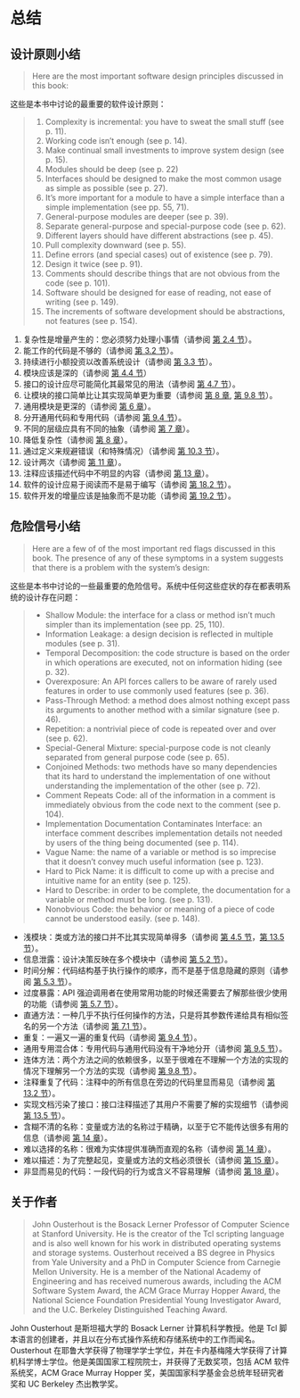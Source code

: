 # 总结

## 设计原则小结

> Here are the most important software design principles discussed in this book:

这些是本书中讨论的最重要的软件设计原则：

> 1. Complexity is incremental: you have to sweat the small stuff (see p. 11).
> 2. Working code isn’t enough (see p. 14).
> 3. Make continual small investments to improve system design (see p. 15).
> 4. Modules should be deep (see p. 22)
> 5. Interfaces should be designed to make the most common usage as simple as possible (see p. 27).
> 6. It’s more important for a module to have a simple interface than a simple implementation (see pp. 55, 71).
> 7. General-purpose modules are deeper (see p. 39).
> 8. Separate general-purpose and special-purpose code (see p. 62).
> 9. Different layers should have different abstractions (see p. 45).
> 10. Pull complexity downward (see p. 55).
> 11. Define errors (and special cases) out of existence (see p. 79).
> 12. Design it twice (see p. 91).
> 13. Comments should describe things that are not obvious from the code (see p. 101).
> 14. Software should be designed for ease of reading, not ease of writing (see p. 149).
> 15. The increments of software development should be abstractions, not features (see p. 154).

1. 复杂性是增量产生的：您必须努力处理小事情（请参阅 [第 2.4 节](ch02.md)）。
2. 能工作的代码是不够的（请参阅 [第 3.2 节](ch03.md)）。
3. 持续进行小额投资以改善系统设计（请参阅 [第 3.3 节](ch03.md)）。
4. 模块应该是深的（请参阅 [第 4.4 节](ch04.md)）
5. 接口的设计应尽可能简化其最常见的用法（请参阅 [第 4.7 节](ch04.md)）。
6. 让模块的接口简单比让其实现简单更为重要（请参阅 [第 8 章](ch08.md), [第 9.8 节](ch09.md)）。
7. 通用模块是更深的（请参阅 [第 6 章](ch06.md)）。
8. 分开通用代码和专用代码（请参阅 [第 9.4 节](ch09.md)）。
9. 不同的层级应具有不同的抽象（请参阅 [第 7 章](ch07.md)）。
10. 降低复杂性（请参阅 [第 8 章](ch08.md)）。
11. 通过定义来规避错误（和特殊情况）（请参阅 [第 10.3 节](ch10.md)）。
12. 设计两次（请参阅 [第 11 章](ch11.md)）。
13. 注释应该描述代码中不明显的内容（请参阅 [第 13 章](ch13.md)）。
14. 软件的设计应易于阅读而不是易于编写（请参阅 [第 18.2 节](ch18.md)）。
15. 软件开发的增量应该是抽象而不是功能（请参阅 [第 19.2 节](ch19.md)）。


## 危险信号小结

> Here are a few of of the most important red flags discussed in this book. The presence of any of these symptoms in a system suggests that there is a problem with the system’s design:

这些是本书中讨论的一些最重要的危险信号。系统中任何这些症状的存在都表明系统的设计存在问题：

> - Shallow Module: the interface for a class or method isn’t much simpler than its implementation (see pp. 25, 110).
> - Information Leakage: a design decision is reflected in multiple modules (see p. 31).
> - Temporal Decomposition: the code structure is based on the order in which operations are executed, not on information hiding (see p. 32).
> - Overexposure: An API forces callers to be aware of rarely used features in order to use commonly used features (see p. 36).
> - Pass-Through Method: a method does almost nothing except pass its arguments to another method with a similar signature (see p. 46).
> - Repetition: a nontrivial piece of code is repeated over and over (see p. 62).
> - Special-General Mixture: special-purpose code is not cleanly separated from general purpose code (see p. 65).
> - Conjoined Methods: two methods have so many dependencies that its hard to understand the implementation of one without understanding the implementation of the other (see p. 72).
> - Comment Repeats Code: all of the information in a comment is immediately obvious from the code next to the comment (see p. 104).
> - Implementation Documentation Contaminates Interface: an interface comment describes implementation details not needed by users of the thing being documented (see p. 114).
> - Vague Name: the name of a variable or method is so imprecise that it doesn’t convey much useful information (see p. 123).
> - Hard to Pick Name: it is difficult to come up with a precise and intuitive name for an entity (see p. 125).
> - Hard to Describe: in order to be complete, the documentation for a variable or method must be long. (see p. 131).
> - Nonobvious Code: the behavior or meaning of a piece of code cannot be understood easily. (see p. 148).

- 浅模块：类或方法的接口并不比其实现简单得多（请参阅 [第 4.5 节](ch04.md)，[第 13.5 节](ch13.md)）。
- 信息泄露：设计决策反映在多个模块中（请参阅 [第 5.2 节](ch05.md)）。
- 时间分解：代码结构基于执行操作的顺序，而不是基于信息隐藏的原则（请参阅 [第 5.3 节](ch05.md)）。
- 过度暴露：API 强迫调用者在使用常用功能的时候还需要去了解那些很少使用的功能（请参阅 [第 5.7 节](ch05.md)）。
- 直通方法：一种几乎不执行任何操作的方法，只是将其参数传递给具有相似签名的另一个方法（请参阅 [第 7.1 节](ch07.md)）。
- 重复：一遍又一遍的重复代码（请参阅 [第 9.4 节](ch09.md)）。
- 通用专用混合体：专用代码与通用代码没有干净地分开（请参阅 [第 9.5 节](ch09.md)）。
- 连体方法：两个方法之间的依赖很多，以至于很难在不理解一个方法的实现的情况下理解另一个方法的实现（请参阅 [第 9.8 节](ch09.md)）。
- 注释重复了代码：注释中的所有信息在旁边的代码里显而易见（请参阅 [第 13.2 节](ch13.md)）。
- 实现文档污染了接口：接口注释描述了其用户不需要了解的实现细节（请参阅 [第 13.5 节](ch13.md)）。
- 含糊不清的名称：变量或方法的名称过于精确，以至于它不能传达很多有用的信息（请参阅 [第 14 章](ch14.md)）。
- 难以选择的名称：很难为实体提供准确而直观的名称（请参阅 [第 14 章](ch14.md)）。
- 难以描述：为了完整起见，变量或方法的文档必须很长（请参阅 [第 15 章](ch15.md)）。
- 非显而易见的代码：一段代码的行为或含义不容易理解（请参阅 [第 18 章](ch18.md)）。

## 关于作者

> John Ousterhout is the Bosack Lerner Professor of Computer Science at Stanford University. He is the creator of the Tcl scripting language and is also well known for his work in distributed operating systems and storage systems. Ousterhout received a BS degree in Physics from Yale University and a PhD in Computer Science from Carnegie Mellon University. He is a member of the National Academy of Engineering and has received numerous awards, including the ACM Software System Award, the ACM Grace Murray Hopper Award, the National Science Foundation Presidential Young Investigator Award, and the U.C. Berkeley Distinguished Teaching Award.

John Ousterhout 是斯坦福大学的 Bosack Lerner 计算机科学教授。他是 Tcl 脚本语言的创建者，并且以在分布式操作系统和存储系统中的工作而闻名。Ousterhout 在耶鲁大学获得了物理学学士学位，并在卡内基梅隆大学获得了计算机科学博士学位。他是美国国家工程院院士，并获得了无数奖项，包括 ACM 软件系统奖，ACM Grace Murray Hopper 奖，美国国家科学基金会总统年轻研究者奖和 UC Berkeley 杰出教学奖。
